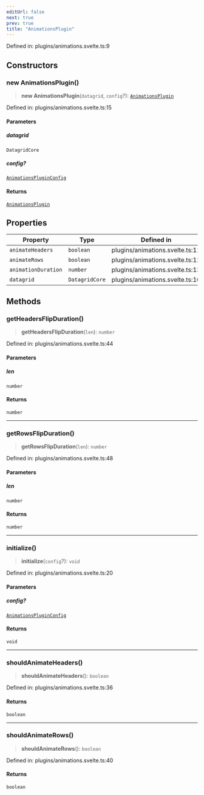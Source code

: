 ```yaml
---
editUrl: false
next: true
prev: true
title: "AnimationsPlugin"
---
```


Defined in: plugins/animations.svelte.ts:9

## Constructors

### new AnimationsPlugin()

> **new AnimationsPlugin**(`datagrid`, `config`?): [`AnimationsPlugin`](/api/classes/animationsplugin/)

Defined in: plugins/animations.svelte.ts:15

#### Parameters

##### datagrid

`DatagridCore`

##### config?

[`AnimationsPluginConfig`](/api/type-aliases/animationspluginconfig/)

#### Returns

[`AnimationsPlugin`](/api/classes/animationsplugin/)

## Properties

| Property | Type | Defined in |
| ------ | ------ | ------ |
| <a id="animateheaders"></a> `animateHeaders` | `boolean` | plugins/animations.svelte.ts:11 |
| <a id="animaterows"></a> `animateRows` | `boolean` | plugins/animations.svelte.ts:12 |
| <a id="animationduration"></a> `animationDuration` | `number` | plugins/animations.svelte.ts:13 |
| <a id="datagrid-1"></a> `datagrid` | `DatagridCore` | plugins/animations.svelte.ts:10 |

## Methods

### getHeadersFlipDuration()

> **getHeadersFlipDuration**(`len`): `number`

Defined in: plugins/animations.svelte.ts:44

#### Parameters

##### len

`number`

#### Returns

`number`

***

### getRowsFlipDuration()

> **getRowsFlipDuration**(`len`): `number`

Defined in: plugins/animations.svelte.ts:48

#### Parameters

##### len

`number`

#### Returns

`number`

***

### initialize()

> **initialize**(`config`?): `void`

Defined in: plugins/animations.svelte.ts:20

#### Parameters

##### config?

[`AnimationsPluginConfig`](/api/type-aliases/animationspluginconfig/)

#### Returns

`void`

***

### shouldAnimateHeaders()

> **shouldAnimateHeaders**(): `boolean`

Defined in: plugins/animations.svelte.ts:36

#### Returns

`boolean`

***

### shouldAnimateRows()

> **shouldAnimateRows**(): `boolean`

Defined in: plugins/animations.svelte.ts:40

#### Returns

`boolean`
